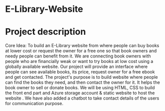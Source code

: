 # E-Library-Website

# Project description

Core Idea: To build an E-Library website from where people can buy  books at lower cost or request the owner for a free one so that book owners and needy people can benefit from it. We are connecting book owners with people who are financially weak or want to try books at low cost using a globally available website. Our project will provide an interface where people can see available books, its price, request owner for a free ebook and get contacted. The project's purpose is to build website where people can find the books they need, and then contact the owner for it. It helps the book owner to sell or donate books. We will be using HTML, CSS to build the front end part and Azure storage account & static website to host the website . We have also added a chatbot to take contact details of the users for communication  purpose.
